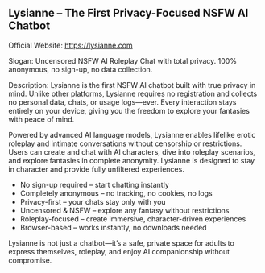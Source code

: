 ## Lysianne – The First Privacy-Focused NSFW AI Chatbot

Official Website:
https://lysianne.com

Slogan:
Uncensored NSFW AI Roleplay Chat with total privacy. 100% anonymous, no sign-up, no data collection.

Description:
Lysianne is the first NSFW AI chatbot built with true privacy in mind. Unlike other platforms, Lysianne requires no registration and collects no personal data, chats, or usage logs—ever. Every interaction stays entirely on your device, giving you the freedom to explore your fantasies with peace of mind.

Powered by advanced AI language models, Lysianne enables lifelike erotic roleplay and intimate conversations without censorship or restrictions. Users can create and chat with AI characters, dive into roleplay scenarios, and explore fantasies in complete anonymity. Lysianne is designed to stay in character and provide fully unfiltered experiences.

- No sign-up required – start chatting instantly
- Completely anonymous – no tracking, no cookies, no logs
- Privacy-first – your chats stay only with you
- Uncensored & NSFW – explore any fantasy without restrictions
- Roleplay-focused – create immersive, character-driven experiences
- Browser-based – works instantly, no downloads needed

Lysianne is not just a chatbot—it’s a safe, private space for adults to express themselves, roleplay, and enjoy AI companionship without compromise.
